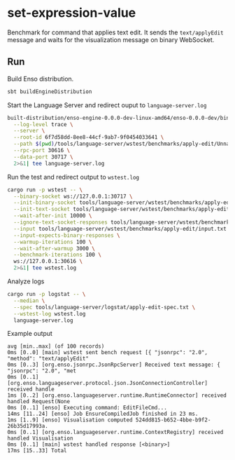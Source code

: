 # set-expression-value

Benchmark for command that applies text edit. It sends the `text/applyEdit`
message and waits for the visualization message on binary WebSocket.

## Run

Build Enso distribution.

```bash
sbt buildEngineDistribution
```

Start the Language Server and redirect ouput to `language-server.log`

```bash
built-distribution/enso-engine-0.0.0-dev-linux-amd64/enso-0.0.0-dev/bin/enso \
  --log-level trace \
  --server \
  --root-id 6f7d58dd-8ee8-44cf-9ab7-9f0454033641 \
  --path $(pwd)/tools/language-server/wstest/benchmarks/apply-edit/Unnamed/ \
  --rpc-port 30616 \
  --data-port 30717 \
  2>&1| tee language-server.log
```

Run the test and redirect output to `wstest.log`

```bash
cargo run -p wstest -- \
  --binary-socket ws://127.0.0.1:30717 \
  --init-binary-socket tools/language-server/wstest/benchmarks/apply-edit/init.bin \
  --init-text-socket tools/language-server/wstest/benchmarks/apply-edit/init.txt \
  --wait-after-init 10000 \
  --ignore-text-socket-responses tools/language-server/wstest/benchmarks/apply-edit/ignore_responses.txt \
  --input tools/language-server/wstest/benchmarks/apply-edit/input.txt \
  --input-expects-binary-responses \
  --warmup-iterations 100 \
  --wait-after-warmup 3000 \
  --benchmark-iterations 100 \
  ws://127.0.0.1:30616 \
  2>&1| tee wstest.log
```

Analyze logs

```bash
cargo run -p logstat -- \
  --median \
  --spec tools/language-server/logstat/apply-edit-spec.txt \
  --wstest-log wstest.log
  language-server.log
```

Example output

```text
avg [min..max] (of 100 records)
0ms [0..0] [main] wstest sent bench request [{ "jsonrpc": "2.0", "method": "text/applyEdit"
0ms [0..3] [org.enso.jsonrpc.JsonRpcServer] Received text message: { "jsonrpc": "2.0", "met
0ms [0..1] [org.enso.languageserver.protocol.json.JsonConnectionController] received handle
1ms [0..2] [org.enso.languageserver.runtime.RuntimeConnector] received handled Request(None
0ms [0..1] [enso] Executing command: EditFileCmd...
14ms [11..24] [enso] Job EnsureCompiledJob finished in 23 ms.
1ms [1..9] [enso] Visualisation computed 524dd815-b652-4bbe-b9f2-26b35d17993a.
0ms [0..1] [org.enso.languageserver.runtime.ContextRegistry] received handled Visualisation
0ms [0..1] [main] wstest handled response [<binary>]
17ms [15..33] Total
```
